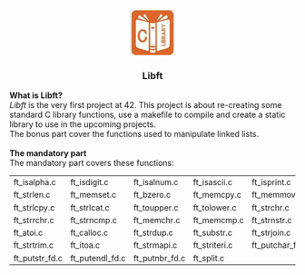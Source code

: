 <br />
<div align="center">
  <a href="https://github.com/djedd1ne/Libft">
    <img src="images/logo.png" alt="Logo" width="80" height="80">
  </a>

  <h3 align="center">Libft</h3>
</div>
<b>What is Libft? </b><br>
<i>Libft</i> is the very first project at 42. This project is about re-creating some standard C library functions, use
a makefile to compile and create a static library to use in the upcoming projects.<br>
The bonus part cover the functions used to manipulate linked lists.
<br><br>
<b>The mandatory part</b><br>
The mandatory part covers these functions:<br>
<table>
<tr><td>ft_isalpha.c</td><td>ft_isdigit.c</td><td>ft_isalnum.c</td><td>ft_isascii.c</td><td>ft_isprint.c</td></tr>
<tr><td>ft_strlen.c</td><td>ft_memset.c</td><td>ft_bzero.c</td><td>ft_memcpy.c</td><td>ft_memmove.c</td></tr>
<tr><td>ft_strlcpy.c</td><td>ft_strlcat.c</td><td>ft_toupper.c</td><td>ft_tolower.c</td><td>ft_strchr.c</td></tr>
<tr><td>ft_strrchr.c</td><td>ft_strncmp.c</td><td>ft_memchr.c</td><td>ft_memcmp.c</td><td>ft_strnstr.c</td></tr>
<tr><td>ft_atoi.c</td><td>ft_calloc.c</td><td>ft_strdup.c</td><td>ft_substr.c</td><td>ft_strjoin.c</td></tr> 
<tr><td>ft_strtrim.c</td><td>ft_itoa.c</td><td>ft_strmapi.c</td><td>ft_striteri.c</td><td>ft_putchar_fd.c</td></tr>
<tr><td>ft_putstr_fd.c</td><td>ft_putendl_fd.c</td> <td>ft_putnbr_fd.c</td><td>ft_split.c</td></tr>
</table>
